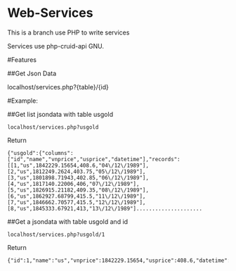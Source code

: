 # Web-Services

This is a branch use PHP to write services

Services use php-cruid-api GNU.

#Features

##Get Json Data

  localhost/services.php?{table}/{id}

#Example:

##Get list jsondata with table usgold

```
localhost/services.php?usgold
```
Return
```
{"usgold":{"columns":["id","name","vnprice","usprice","datetime"],"records":[[1,"us",1842229.15654,408.6,"04\/12\/1989"],[2,"us",1812249.2624,403.75,"05\/12\/1989"],[3,"us",1801898.71943,402.85,"06\/12\/1989"],[4,"us",1817140.22006,406,"07\/12\/1989"],[5,"us",1826915.21182,409.35,"08\/12\/1989"],[6,"us",1862927.68799,415.5,"11\/12\/1989"],[7,"us",1846662.70577,415.5,"12\/12\/1989"],[8,"us",1845333.67921,413,"13\/12\/1989"].....................
```

##Get a jsondata with table usgold and id

```
localhost/services.php?usgold/1
```
Return

```
{"id":1,"name":"us","vnprice":1842229.15654,"usprice":408.6,"datetime":"04\/12\/1989"}
```
